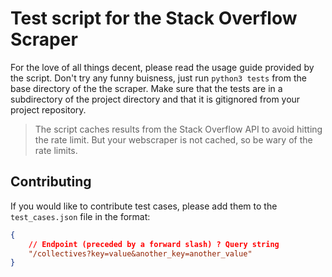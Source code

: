 # Test script for the Stack Overflow Scraper

For the love of all things decent, please read the usage guide provided by the script. Don't try any funny buisness, just run `python3 tests` from the base directory of the the scraper. Make sure that the tests are in a subdirectory of the project directory and that it is gitignored from your project repository.

> The script caches results from the Stack Overflow API to avoid hitting the rate limit. But your webscraper is not cached, so be wary of the rate limits.

## Contributing

If you would like to contribute test cases, please add them to the `test_cases.json` file in the format:
```json
{
    // Endpoint (preceded by a forward slash) ? Query string
    "/collectives?key=value&another_key=another_value"
}
```